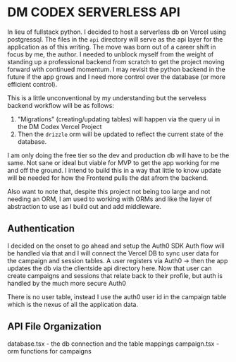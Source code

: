 # DM CODEX SERVERLESS API
In lieu of fullstack python. I decided to host a serverless db on Vercel using postgressql. The files in the `api` directory will serve as the api layer for the application as of this writing. The move was born out of a career shift in focus by me, the author. I needed to unblock myself from the weight of standing up a professional backend from scratch to get the project moving forward with continued momentum. I may revisit the python backend in the future if the app grows and I need more control over the database (or more efficient control).

This is a little unconventional by my understanding but the serveless backend workflow will be as follows:
1. "Migrations" (creating/updating tables) will happen via the query ui in the DM Codex Vercel Project
2. Then the `drizzle` orm will be updated to reflect the current state of the database.

I am only doing the free tier so the dev and production db will have to be the same. Not sane or ideal but viable for MVP to get the app working for me and off the ground. I intend to build this in a way that little to know update will be needed for how the Frontend pulls the dat afrom the backend.

Also want to note that, despite this project not being too large and not needing an ORM, I am used to working with ORMs and like the layer of abstraction to use as I build out and add middleware.

## Authentication
I decided on the onset to go ahead and setup the Auth0 SDK
Auth flow will be handled via that and I will connect the Vercel DB to sync user data for the campaign and session tables.
A user registers via Auth0 -> then the app updates the db via the clientside api directory here. Now that user can create campaigns and sessions that relate back to their profile, but auth is handled by the much more secure Auth0

There is no user table, instead I use the auth0 user id in the campaign table which is the nexus of all the application data. 

## API File Organization
database.tsx - the db connection and the table mappings
campaign.tsx - orm functions for campaigns